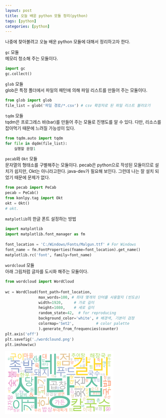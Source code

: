 ```yaml
---
layout: post
title: 오늘 배운 python 모듈 정리(python)
tags: [python]
categories: [python]
---
```

나중에 찾아볼려고 오늘 배운 python 모듈에 대해서 정리하고자 한다.

`gc` 모듈  
메모리 청소해 주는 모듈이다.
```python
import gc
gc.collect()
```

`glob` 모듈  
glob은 특정 폴더에서 파일의 패턴에 의해 파일 리스트를 만들어 주는 모듈이다.

```python
from glob import glob
file_list = glob('파일 경로/*.csv') # csv 확장자로 된 파일 리스트 불러오기
```

`tqdm` 모듈  
tqdm은 프로그레스 바(bar)를 만들어 주는 모듈로 진행도를 알 수 있다. 다만, 리소스를 잡아먹기 때문에 느려질 가능성이 있다.  
```python
from tqdm.auto import tqdm
for file in dqdm(file_list):
    실행할 문장1
```

`pecab`와 `Okt` 모듈  
문자열의 형태소를 구별해주는 모듈이다. pecab은 python으로 작성된 모듈이므로 설치가 쉽지만, Okt는 아니라고한다. java-dev가 필요해 보인다. 그런데 나는 잘 설치 되었기 때문에 문제가 없다.  
```python
from pecab import PeCab
pecab = PeCab()
from konlpy.tag import Okt
okt = Okt()
# okt.
```

`matplotlib`의 한글 폰트 설정하는 방법  
```python
import matplotlib
import matplotlib.font_manager as fm

font_location = 'C:/Windows/Fonts/Malgun.ttf' # For Windows
font_name = fm.FontProperties(fname=font_location).get_name()
matplotlib.rc('font', family=font_name)
```


`wordcloud` 모듈  
아래 그림처럼 글자를 도시화 해주는 모듈이다.  
```python
from wordcloud import WordCloud

wc = WordCloud(font_path=font_location,
               max_words=100, # 최대 몇개의 단어를 사용할지 (빈도순)
               width=1920,     # 가로 길이
               height=1080,    # 세로 길이
               random_state=42,  # for reproducing
               background_color='white', # 배경색, 기본이 검정
               colormap='Set2',          # color palette
               ).generate_from_frequencies(counter)
plt.axis('off')
plt.savefig('./wordclound.png')
plt.imshow(wc)
```

![그림](/assets/img/my_photo/word_20230823.png)